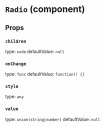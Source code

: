 `Radio` (component)
===================



Props
-----

### `children`

type: `node`
defaultValue: `null`


### `onChange`

type: `func`
defaultValue: `function() {}`


### `style`

type: `any`


### `value`

type: `union(string|number)`
defaultValue: `null`

